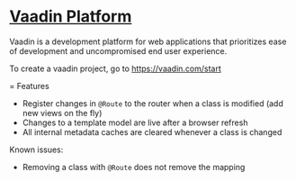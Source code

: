 [Vaadin Platform](https://vaadin.com/)
====================================

Vaadin is a development platform for web applications that prioritizes ease of development and uncompromised end user experience.

To create a vaadin project, go to https://vaadin.com/start

= Features
* Register changes in `@Route` to the router when a class is modified (add new views on the fly)
* Changes to a template model are live after a browser refresh
* All internal metadata caches are cleared whenever a class is changed

Known issues:
* Removing a class with `@Route` does not remove the mapping

